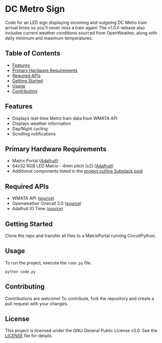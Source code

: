 # DC Metro Sign

Code for an LED sign displaying incoming and outgoing DC Metro train arrival times so you'll never miss a train again! The v1.0.0 release also includes current weather conditions sourced from OpenWeather, along with daily minimum and maximum temperatures.
## Table of Contents
- [Features](#features)
- [Primary Hardware Requirements](#primary-hardware-requirements)
- [Required APIs](#required-apis)
- [Getting Started](#getting-started)
- [Usage](#usage)
- [Contributing](#contributing)

## Features
- Displays real-time Metro train data from WMATA API
- Displays weather information
- Day/Night cycling
- Scrolling notifications


## Primary Hardware Requirements
- Matrix Portal ([Adafruit](https://www.adafruit.com/product/4745))
- 64x32 RGB LED Matrix - 4mm pitch (x2) ([Adafruit](https://www.adafruit.com/product/2278))
- Additional components listed in the [project outline Substack post](https://tristanamond.substack.com/p/metro-sign-build-log-1-project-outline-parts-list)

## Required APIs
- WMATA API ([source](https://developer.wmata.com/))
- Openweather Onecall 3.0 ([source](https://openweathermap.org/api/one-call-3))
- Adafruit IO Time ([source](https://io.adafruit.com/api/docs/#time))

## Getting Started
Clone the repo and transfer all files to a MatrixPortal running CircuitPython.

## Usage

To run the project, execute the `code.py` file.

```python code.py```


## Contributing

Contributions are welcome! To contribute, fork the repository and create a pull request with your changes.

## License

This project is licensed under the GNU General Public License v3.0. See the [LICENSE](https://github.com/TristanAmond/dc-metro-sign/blob/main/LICENSE.txt) file for details.
